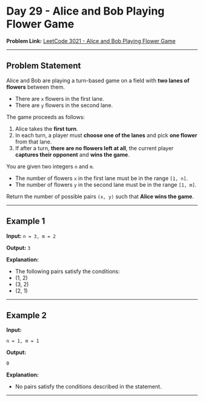 # Day 29 - Alice and Bob Playing Flower Game
  
**Problem Link:** [LeetCode 3021 - Alice and Bob Playing Flower Game](https://leetcode.com/problems/alice-and-bob-playing-flower-game/)

---

## Problem Statement

Alice and Bob are playing a turn-based game on a field with **two lanes of flowers** between them.  

- There are `x` flowers in the first lane.  
- There are `y` flowers in the second lane.  

The game proceeds as follows:

1. Alice takes the **first turn**.  
2. In each turn, a player must **choose one of the lanes** and pick **one flower** from that lane.  
3. If after a turn, **there are no flowers left at all**, the current player **captures their opponent** and **wins the game**.  

You are given two integers `n` and `m`.  

- The number of flowers `x` in the first lane must be in the range `[1, n]`.  
- The number of flowers `y` in the second lane must be in the range `[1, m]`.  

Return the number of possible pairs `(x, y)` such that **Alice wins the game**.

---

## Example 1

**Input:**
`n = 3, m = 2`

**Output:**
`3`

**Explanation:**
- The following pairs satisfy the conditions:
- (1, 2)
- (3, 2)
- (2, 1)

---

## Example 2
**Input:**

`n = 1, m = 1`

**Output:**

`0`

**Explanation:**

- No pairs satisfy the conditions described in the statement.
---

